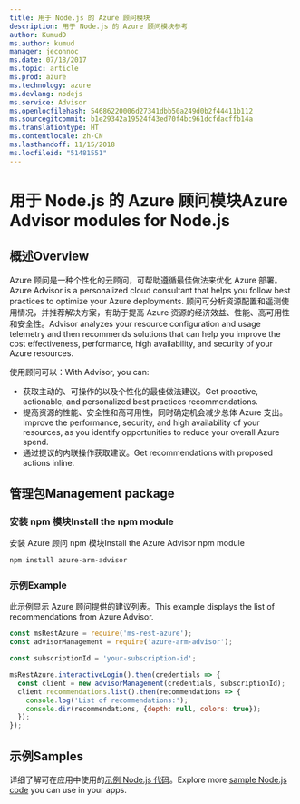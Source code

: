 ```yaml
---
title: 用于 Node.js 的 Azure 顾问模块
description: 用于 Node.js 的 Azure 顾问模块参考
author: KumudD
ms.author: kumud
manager: jeconnoc
ms.date: 07/18/2017
ms.topic: article
ms.prod: azure
ms.technology: azure
ms.devlang: nodejs
ms.service: Advisor
ms.openlocfilehash: 54686220006d27341dbb50a249d0b2f44411b112
ms.sourcegitcommit: b1e29342a19524f43ed70f4bc961dcfdacffb14a
ms.translationtype: HT
ms.contentlocale: zh-CN
ms.lasthandoff: 11/15/2018
ms.locfileid: "51481551"
---
```

# <a name="azure-advisor-modules-for-nodejs"></a><span data-ttu-id="034d3-103">用于 Node.js 的 Azure 顾问模块</span><span class="sxs-lookup"><span data-stu-id="034d3-103">Azure Advisor modules for Node.js</span></span>

## <a name="overview"></a><span data-ttu-id="034d3-104">概述</span><span class="sxs-lookup"><span data-stu-id="034d3-104">Overview</span></span>

<span data-ttu-id="034d3-105">Azure 顾问是一种个性化的云顾问，可帮助遵循最佳做法来优化 Azure 部署。</span><span class="sxs-lookup"><span data-stu-id="034d3-105">Azure Advisor is a personalized cloud consultant that helps you follow best practices to optimize your Azure deployments.</span></span> <span data-ttu-id="034d3-106">顾问可分析资源配置和遥测使用情况，并推荐解决方案，有助于提高 Azure 资源的经济效益、性能、高可用性和安全性。</span><span class="sxs-lookup"><span data-stu-id="034d3-106">Advisor analyzes your resource configuration and usage telemetry and then recommends solutions that can help you improve the cost effectiveness, performance, high availability, and security of your Azure resources.</span></span>

<span data-ttu-id="034d3-107">使用顾问可以：</span><span class="sxs-lookup"><span data-stu-id="034d3-107">With Advisor, you can:</span></span>
- <span data-ttu-id="034d3-108">获取主动的、可操作的以及个性化的最佳做法建议。</span><span class="sxs-lookup"><span data-stu-id="034d3-108">Get proactive, actionable, and personalized best practices recommendations.</span></span>
- <span data-ttu-id="034d3-109">提高资源的性能、安全性和高可用性，同时确定机会减少总体 Azure 支出。</span><span class="sxs-lookup"><span data-stu-id="034d3-109">Improve the performance, security, and high availability of your resources, as you identify opportunities to reduce your overall Azure spend.</span></span>
- <span data-ttu-id="034d3-110">通过提议的内联操作获取建议。</span><span class="sxs-lookup"><span data-stu-id="034d3-110">Get recommendations with proposed actions inline.</span></span>

## <a name="management-package"></a><span data-ttu-id="034d3-111">管理包</span><span class="sxs-lookup"><span data-stu-id="034d3-111">Management package</span></span>

### <a name="install-the-npm-module"></a><span data-ttu-id="034d3-112">安装 npm 模块</span><span class="sxs-lookup"><span data-stu-id="034d3-112">Install the npm module</span></span>

<span data-ttu-id="034d3-113">安装 Azure 顾问 npm 模块</span><span class="sxs-lookup"><span data-stu-id="034d3-113">Install the Azure Advisor npm module</span></span>

```bash
npm install azure-arm-advisor
```

### <a name="example"></a><span data-ttu-id="034d3-114">示例</span><span class="sxs-lookup"><span data-stu-id="034d3-114">Example</span></span>

<span data-ttu-id="034d3-115">此示例显示 Azure 顾问提供的建议列表。</span><span class="sxs-lookup"><span data-stu-id="034d3-115">This example displays the list of recommendations from Azure Advisor.</span></span>

```javascript
const msRestAzure = require('ms-rest-azure');
const advisorManagement = require('azure-arm-advisor');

const subscriptionId = 'your-subscription-id';

msRestAzure.interactiveLogin().then(credentials => {
  const client = new advisorManagement(credentials, subscriptionId);
  client.recommendations.list().then(recommendations => {
    console.log('List of recommendations:');
    console.dir(recommendations, {depth: null, colors: true});
  });
});
```

## <a name="samples"></a><span data-ttu-id="034d3-116">示例</span><span class="sxs-lookup"><span data-stu-id="034d3-116">Samples</span></span>

<span data-ttu-id="034d3-117">详细了解可在应用中使用的[示例 Node.js 代码](https://azure.microsoft.com/resources/samples/?platform=nodejs)。</span><span class="sxs-lookup"><span data-stu-id="034d3-117">Explore more [sample Node.js code](https://azure.microsoft.com/resources/samples/?platform=nodejs) you can use in your apps.</span></span>
